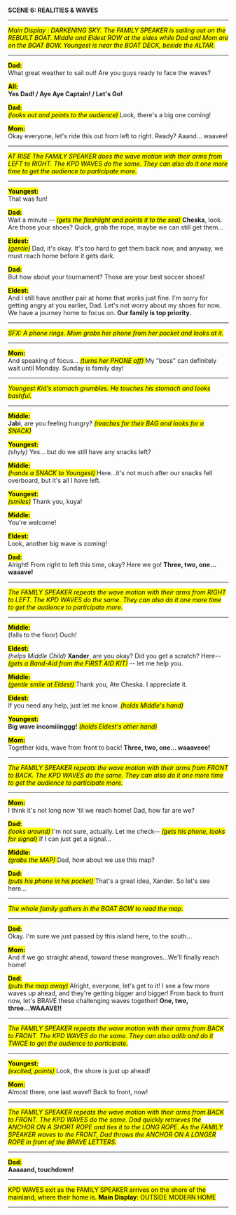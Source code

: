 **SCENE 6: REALITIES & WAVES**

---

<mark>*Main Display : DARKENING SKY.  The FAMILY SPEAKER is sailing out on the REBUILT BOAT.  Middle and Eldest ROW at the sides while Dad and Mom are on the BOAT BOW. Youngest is near the BOAT DECK, beside the ALTAR.* </mark>

---

<mark>**Dad:**</mark>  
What great weather to sail out! Are you guys ready to face the waves?

<mark>**All:**</mark>  
**Yes Dad! / Aye Aye Captain! / Let's Go!**

<mark>**Dad:**</mark>  
<mark>*(looks out and points to the audience)* </mark> Look, there's a big one coming!

<mark>**Mom:**</mark>  
Okay everyone, let's ride this out from left to right. Ready? Aaand... waavee!

---

<mark> *AT RISE The FAMILY SPEAKER does the wave motion with their arms from LEFT to RIGHT. The KPD WAVES do the same.  They can also do it one more time to get the audience to participate more.* </mark>

---

<mark>**Youngest:**</mark>  
That was fun!

<mark>**Dad:**</mark>  
Wait a minute --  <mark>*(gets the flashlight and points it to the sea)* </mark> **Cheska**, look. Are those your shoes? Quick, grab the rope, maybe we can still get them...

<mark>**Eldest:**</mark>  
<mark>*(gentle)*</mark> Dad, it's okay. It's too hard to get them back now, and anyway, we must reach home before it gets dark.

<mark>**Dad:**</mark>  
But how about your tournament? Those are your best soccer shoes!

<mark>**Eldest:**</mark>  
And I still have another pair at home that works just fine. I'm sorry for getting angry at you earlier, Dad. Let's not worry about my shoes for now. We have a journey home to focus on. **Our family is top priority.**

---

<mark> *SFX: A phone rings. Mom grabs her phone from her pocket and looks at it.* </mark>

---


<mark>**Mom:**</mark>  
And speaking of focus... <mark>*(turns her PHONE off)* </mark> My "boss" can definitely wait until Monday. Sunday is family day!

---
<mark>*Youngest Kid's stomach grumbles. He  touches his stomach and looks bashful.*</mark>

---


<mark>**Middle:**</mark>  
**Jabi**, are you feeling hungry? <mark>*(reaches for their BAG and looks for a SNACK)* </mark>

<mark>**Youngest:**</mark>  
*(shyly)* Yes... but do we still have any snacks left?

<mark>**Middle:**</mark>  
<mark>*(hands a SNACK to Youngest)* </mark> Here...it's not much after our snacks fell overboard, but it's all I have left.

<mark>**Youngest:**</mark>  
<mark>*(smiles)*</mark> Thank you, kuya!

<mark>**Middle:**</mark>  
You're welcome!

<mark>**Eldest:**</mark>  
Look, another big wave is coming!

<mark>**Dad:**</mark>  
Alright! From right to left this time, okay? Here we go! **Three, two, one... waaave!**

---
<mark> *The FAMILY SPEAKER repeats the wave motion with their arms from RIGHT to LEFT. The KPD WAVES do the same. They can also do it one more time to get the audience to participate more.* </mark>

---

<mark>**Middle:**</mark>  
(falls to the floor) Ouch!

<mark>**Eldest:**</mark>  
*(helps Middle Child)* **Xander**, are you okay? Did you get a scratch? Here-- <mark>*(gets a Band-Aid  from the FIRST AID KIT)*</mark> -- let me help you.


<mark>**Middle:**</mark>  
<mark>*(gentle smile at Eldest)* </mark>Thank you, Ate Cheska. I appreciate it.

<mark>**Eldest:**</mark>  
If you need any help, just let me know. <mark> *(holds Middle's hand)* </mark>

<mark>**Youngest:**</mark>  
**Big wave incomiiinggg!** <mark>*(holds Eldest's other hand)* </mark>

<mark>**Mom:**</mark>  
Together kids, wave from front to back! **Three, two, one... waaaveee!**

---
<mark>*The FAMILY SPEAKER repeats the wave motion with their arms from FRONT to BACK. The KPD WAVES do the same. They can also do it one more time to get the audience to participate more.* </mark>

---

<mark>**Mom:**</mark>  
I think it's not long now 'til we reach home! Dad, how far are we?

<mark>**Dad:**</mark>  
<mark>*(looks around)*  </mark>I'm not sure, actually. Let me check--  <mark>*(gets his phone, looks for signal)* </mark> If I can just get a signal...

<mark>**Middle:**</mark>  
<mark>*(grabs the MAP)* </mark> Dad, how about we use this map?

<mark>**Dad:**</mark>  
<mark>*(puts his phone in his pocket)* </mark> That's a great idea, Xander. So let's see here...

---
<mark>*The whole family gathers in the BOAT BOW to read the map.* </mark>

---

<mark>**Dad:**</mark>  
Okay. I'm sure we just passed by this island here, to the south...

<mark>**Mom:**</mark>  
And if we go straight ahead, toward these mangroves...We'll finally reach home!

<mark>**Dad:**</mark>  
<mark>*(puts the map away)* </mark> Alright, everyone, let's get to it! I see a few more waves up ahead, and they're getting bigger and bigger! From back to front now, let's BRAVE these challenging waves together! **One, two, three...WAAAVE!!**

---
<mark>*The FAMILY SPEAKER repeats the wave motion with their arms from BACK to FRONT. The KPD WAVES do the same. They can also adlib and do it TWICE to get the audience to participate.* </mark>

---

<mark>**Youngest:**</mark>  
<mark>*(excited, points)* </mark> Look, the shore is just up ahead!

<mark>**Mom:**</mark>  
Almost there, one last wave!! Back to front, now!


---

<mark> *The FAMILY SPEAKER repeats the wave motion with their arms from BACK to FRONT. The KPD WAVES do the same.  Dad quickly retrieves the ANCHOR ON A SHORT ROPE and ties it to the LONG ROPE.  As the FAMILY SPEAKER waves to the FRONT, Dad throws the ANCHOR ON A LONGER ROPE in front of the BRAVE LETTERS.*  </mark>

---

<mark>**Dad:**</mark>  
**Aaaaand, touchdown!**

---

<mark> KPD WAVES exit as the FAMILY SPEAKER arrives on the shore of the mainland, where their home is.  **Main Display**: OUTSIDE MODERN HOME </mark>

---